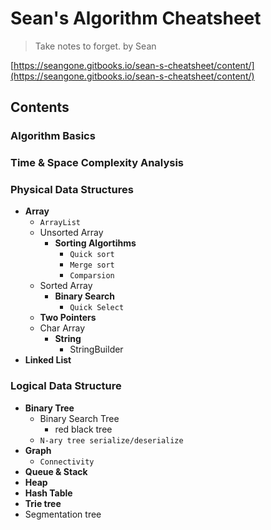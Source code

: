 <extoc></extoc>

# Sean's Algorithm Cheatsheet

> Take notes to forget.
> by Sean

[https://seangone.gitbooks.io/sean-s-cheatsheet/content/](https://seangone.gitbooks.io/sean-s-cheatsheet/content/)

## Contents

### Algorithm Basics
### Time & Space Complexity Analysis
### Physical Data Structures

- **Array**
    - `ArrayList`
    - Unsorted Array
        - **Sorting Algortihms**
            - `Quick sort`
            - `Merge sort`
            - `Comparsion`
    - Sorted Array
        - **Binary Search**
            - `Quick Select`
    - **Two Pointers**
    - Char Array
        - **String**
            - StringBuilder
- **Linked List**

### Logical Data Structure

- **Binary Tree**
    - Binary Search Tree
        - red black tree
    - `N-ary tree serialize/deserialize`
- **Graph**
    - `Connectivity`
- **Queue & Stack**
- **Heap**
- **Hash Table**
- **Trie tree**
- Segmentation tree